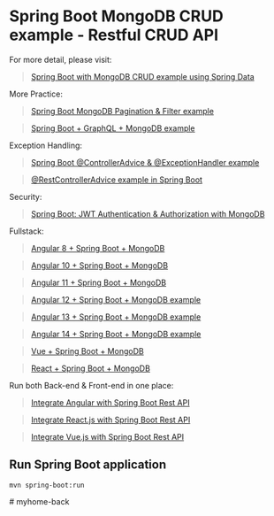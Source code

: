 # Spring Boot MongoDB CRUD example - Restful CRUD API

For more detail, please visit:
> [Spring Boot with MongoDB CRUD example using Spring Data](https://www.bezkoder.com/spring-boot-mongodb-crud/)

More Practice:
> [Spring Boot MongoDB Pagination & Filter example](https://www.bezkoder.com/spring-boot-mongodb-pagination/)

> [Spring Boot + GraphQL + MongoDB example](https://www.bezkoder.com/spring-boot-graphql-mongodb-example-graphql-java/)

Exception Handling:
> [Spring Boot @ControllerAdvice & @ExceptionHandler example](https://www.bezkoder.com/spring-boot-controlleradvice-exceptionhandler/)

> [@RestControllerAdvice example in Spring Boot](https://www.bezkoder.com/spring-boot-restcontrolleradvice/)

Security:
> [Spring Boot: JWT Authentication & Authorization with MongoDB](https://www.bezkoder.com/spring-boot-jwt-auth-mongodb/)

Fullstack:
> [Angular 8 + Spring Boot + MongoDB](https://www.bezkoder.com/angular-spring-boot-mongodb/)

> [Angular 10 + Spring Boot + MongoDB](https://www.bezkoder.com/angular-10-spring-boot-mongodb/)

> [Angular 11 + Spring Boot + MongoDB](https://www.bezkoder.com/angular-11-spring-boot-mongodb/)

> [Angular 12 + Spring Boot + MongoDB example](https://www.bezkoder.com/angular-12-spring-boot-mongodb/)

> [Angular 13 + Spring Boot + MongoDB example](https://www.bezkoder.com/angular-13-spring-boot-mongodb/)

> [Angular 14 + Spring Boot + MongoDB example](https://www.bezkoder.com/spring-boot-angular-14-mongodb/)

> [Vue + Spring Boot + MongoDB](https://www.bezkoder.com/spring-boot-vue-mongodb/)

> [React + Spring Boot + MongoDB](https://www.bezkoder.com/react-spring-boot-mongodb/)

Run both Back-end & Front-end in one place:
> [Integrate Angular with Spring Boot Rest API](https://www.bezkoder.com/integrate-angular-spring-boot/)

> [Integrate React.js with Spring Boot Rest API](https://www.bezkoder.com/integrate-reactjs-spring-boot/)

> [Integrate Vue.js with Spring Boot Rest API](https://www.bezkoder.com/integrate-vue-spring-boot/)

## Run Spring Boot application
```
mvn spring-boot:run
```
#   m y h o m e - b a c k  
 